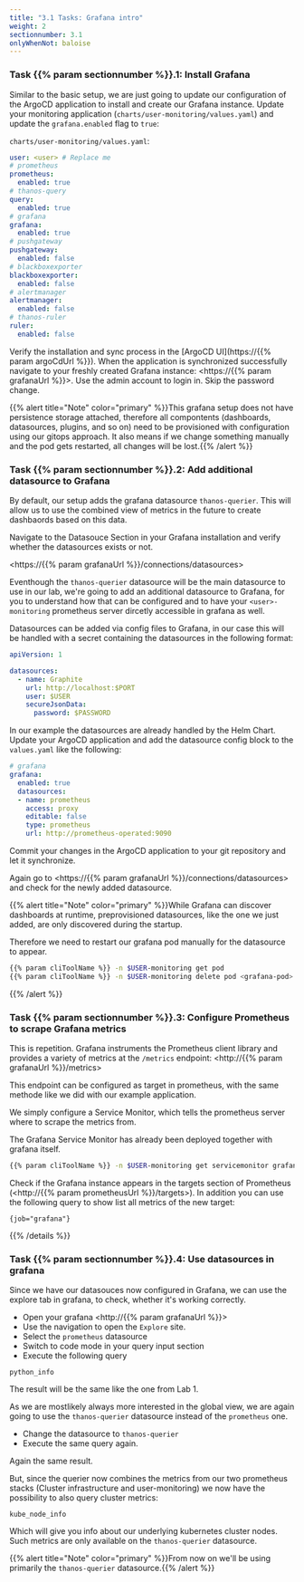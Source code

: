 ```yaml
---
title: "3.1 Tasks: Grafana intro"
weight: 2
sectionnumber: 3.1
onlyWhenNot: baloise
---
```


### Task {{% param sectionnumber %}}.1: Install Grafana

Similar to the basic setup, we are just going to update our configuration of the ArgoCD application to install and create our Grafana instance. Update your monitoring application (`charts/user-monitoring/values.yaml`) and update the `grafana.enabled` flag to `true`:

`charts/user-monitoring/values.yaml`:
```yaml
user: <user> # Replace me
# prometheus
prometheus:
  enabled: true
# thanos-query
query:
  enabled: true
# grafana
grafana:
  enabled: true
# pushgateway
pushgateway:
  enabled: false
# blackboxexporter
blackboxexporter:
  enabled: false
# alertmanager
alertmanager:
  enabled: false
# thanos-ruler
ruler:
  enabled: false

```

Verify the installation and sync process in the [ArgoCD UI](https://{{% param argoCdUrl %}}).
When the application is synchronized successfully navigate to your freshly created Grafana instance: <https://{{% param grafanaUrl %}}>. Use the admin account to login in. Skip the password change.

{{% alert title="Note" color="primary" %}}This grafana setup does not have persistence storage attached, therefore all compontents (dashboards, datasources, plugins, and so on) need to be provisioned with configuration using our gitops approach. It also means if we change something manually and the pod gets restarted, all changes will be lost.{{% /alert %}}

### Task {{% param sectionnumber %}}.2: Add additional datasource to Grafana

By default, our setup adds the grafana datasource `thanos-querier`. This will allow us to use the combined view of metrics in the future to create dashbaords based on this data.

Navigate to the Datasouce Section in your Grafana installation and verify whether the datasources exists or not.

<https://{{% param grafanaUrl %}}/connections/datasources>

Eventhough the `thanos-querier` datasource will be the main datasource to use in our lab, we're going to add an additional datasource to Grafana, for you to understand how that can be configured and to have your `<user>-monitoring` prometheus server dircetly accessible in grafana as well.

Datasources can be added via config files to Grafana, in our case this will be handled with a secret containing the datasources in the following format:

```yaml
apiVersion: 1

datasources:
  - name: Graphite
    url: http://localhost:$PORT
    user: $USER
    secureJsonData:
      password: $PASSWORD
```

In our example the datasources are already handled by the Helm Chart. Update your ArgoCD application and add the datasource config block to the `values.yaml` like the following:

```yaml
# grafana
grafana:
  enabled: true
  datasources:
  - name: prometheus
    access: proxy
    editable: false
    type: prometheus
    url: http://prometheus-operated:9090
```

Commit your changes in the ArgoCD application to your git repository and let it synchronize.

Again go to <https://{{% param grafanaUrl %}}/connections/datasources> and check for the newly added datasource.

{{% alert title="Note" color="primary" %}}While Grafana can discover dashboards at runtime, preprovisioned datasources, like the one we just added, are only discovered during the startup.

Therefore we need to restart our grafana pod manually for the datasource to appear.

```bash
{{% param cliToolName %}} -n $USER-monitoring get pod
{{% param cliToolName %}} -n $USER-monitoring delete pod <grafana-pod>
```

{{% /alert %}}


### Task {{% param sectionnumber %}}.3: Configure Prometheus to scrape Grafana metrics

This is repetition. Grafana instruments the Prometheus client library and provides a variety of metrics at the `/metrics` endpoint: <http://{{% param grafanaUrl %}}/metrics>

This endpoint can be configured as target in prometheus, with the same methode like we did with our example application.

We simply configure a Service Monitor, which tells the prometheus server where to scrape the metrics from.

The Grafana Service Monitor has already been deployed together with grafana itself.

```bash
{{% param cliToolName %}} -n $USER-monitoring get servicemonitor grafana-monitor -oyaml
```

Check if the Grafana instance appears in the targets section of Prometheus (<http://{{% param prometheusUrl %}}/targets>). In addition you can use the following query to show list all metrics of the new target:

```promql
{job="grafana"}
```

{{% /details %}}

### Task {{% param sectionnumber %}}.4: Use datasources in grafana

Since we have our datasouces now configured in Grafana, we can use the explore tab in grafana, to check, whether it's working correctly.

* Open your grafana <http://{{% param grafanaUrl %}}>
* Use the navigation to open the `Explore` site.
* Select the `prometheus` datasource
* Switch to code mode in your query input section
* Execute the following query

```promql
python_info
```

The result will be the same like the one from Lab 1.

As we are mostlikely always more interested in the global view, we are again going to use the `thanos-querier` datasource instead of the `prometheus` one.

* Change the datasource to `thanos-querier`
* Execute the same query again.

Again the same result.

But, since the querier now combines the metrics from our two prometheus stacks (Cluster infrastructure and user-monitoring) we now have the possibility to also query cluster metrics:

```promql
kube_node_info
```

Which will give you info about our underlying kubernetes cluster nodes. Such metrics are only available on the `thanos-querier` datasource.

{{% alert title="Note" color="primary" %}}From now on we'll be using primarily the `thanos-querier` datasource.{{% /alert %}}
